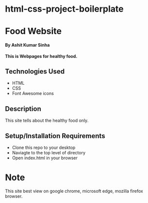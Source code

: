 # html-css-project-boilerplate

# Food Website

#### By Ashit Kumar Sinha

#### This is Webpages for healthy food.

## Technologies Used
    
* HTML
* CSS
* Font Awesome icons

## Description
This site tells about the healthy food only.

## Setup/Installation Requirements

* Clone this repo to your desktop
* Naviagte to the top level of directory
* Open index.html in your browser

# Note 
This site best view on google chrome, microsoft edge, mozilla firefox browser.
